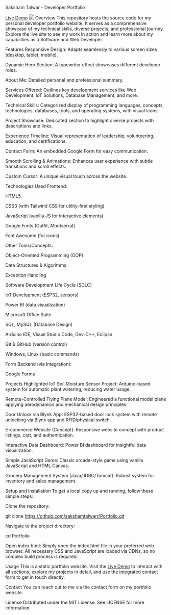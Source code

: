 Saksham Talwar - Developer Portfolio

[Live Demo](https://sakshamtalwarr.github.io/Portfolio/)
<img src="https://user-images.githubusercontent.com/74038190/212749447-bfb7e725-6987-49d9-ae85-2015e3e7cc41.gif">
Overview
This repository hosts the source code for my personal developer portfolio website. It serves as a comprehensive showcase of my technical skills, diverse projects, and professional journey. Explore the live site to see my work in action and learn more about my capabilities as a Software and Web Developer.

Features
Responsive Design: Adapts seamlessly to various screen sizes (desktop, tablet, mobile).

Dynamic Hero Section: A typewriter effect showcases different developer roles.

About Me: Detailed personal and professional summary.

Services Offered: Outlines key development services like Web Development, IoT Solutions, Database Management, and more.

Technical Skills: Categorized display of programming languages, concepts, technologies, databases, tools, and operating systems, with visual icons.

Project Showcase: Dedicated section to highlight diverse projects with descriptions and links.

Experience Timeline: Visual representation of leadership, volunteering, education, and certifications.

Contact Form: An embedded Google Form for easy communication.

Smooth Scrolling & Animations: Enhances user experience with subtle transitions and scroll effects.

Custom Cursor: A unique visual touch across the website.

Technologies Used
Frontend:

HTML5

CSS3 (with Tailwind CSS for utility-first styling)

JavaScript (vanilla JS for interactive elements)

Google Fonts (Outfit, Montserrat)

Font Awesome (for icons)

Other Tools/Concepts:

Object-Oriented Programming (OOP)

Data Structures & Algorithms

Exception Handling

Software Development Life Cycle (SDLC)

IoT Development (ESP32, sensors)

Power BI (data visualization)

Microsoft Office Suite

SQL, MySQL (Database Design)

Arduino IDE, Visual Studio Code, Dev-C++, Eclipse

Git & GitHub (version control)

Windows, Linux (basic commands)

Form Backend (via Integration):

Google Forms

Projects Highlighted
IoT Soil Moisture Sensor Project: Arduino-based system for automatic plant watering, reducing water usage.

Remote-Controlled Flying Plane Model: Engineered a functional model plane applying aerodynamics and mechanical design principles.

Door Unlock via Blynk App: ESP32-based door lock system with remote unlocking via Blynk app and RFID/physical switch.

E-commerce Website (Concept): Responsive website concept with product listings, cart, and authentication.

Interactive Data Dashboard: Power BI dashboard for insightful data visualization.

Simple JavaScript Game: Classic arcade-style game using vanilla JavaScript and HTML Canvas.

Grocery Management System (Java/JDBC/Tomcat): Robust system for inventory and sales management.

Setup and Installation
To get a local copy up and running, follow these simple steps:

Clone the repository:

git clone https://github.com/sakshamtalwarr/Portfolio.git

Navigate to the project directory:

cd Portfolio

Open index.html:
Simply open the index.html file in your preferred web browser. All necessary CSS and JavaScript are loaded via CDNs, so no complex build process is required.

Usage
This is a static portfolio website. Visit the [Live Demo](https://sakshamtalwarr.github.io/Portfolio/) to interact with all sections, explore my projects in detail, and use the integrated contact form to get in touch directly.

Contact
You can reach out to me via the contact form on my portfolio website.

License
Distributed under the MIT License. See LICENSE for more information.
